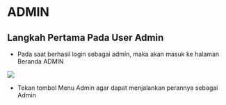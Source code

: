 # ADMIN

## Langkah Pertama Pada User Admin

* Pada saat berhasil login sebagai admin, maka akan masuk ke halaman Beranda ADMIN

![](<../../../../.gitbook/assets/image (6) (1).png>)

* Tekan tombol Menu Admin agar dapat menjalankan perannya sebagai Admin

